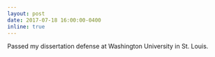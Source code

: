 ```yaml
---
layout: post
date: 2017-07-18 16:00:00-0400
inline: true
---
```


Passed my dissertation defense at Washington University in St. Louis.
